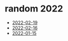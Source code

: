 # random 2022

- [2022-02-19](2022-02-19.md)
- [2022-02-16](2022-02-16.md)
- [2022-01-15](2022-01-15.md)
